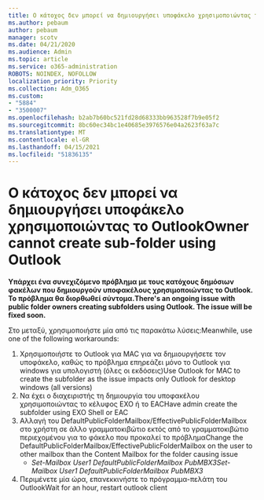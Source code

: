```yaml
---
title: Ο κάτοχος δεν μπορεί να δημιουργήσει υποφάκελο χρησιμοποιώντας το Outlook
ms.author: pebaum
author: pebaum
manager: scotv
ms.date: 04/21/2020
ms.audience: Admin
ms.topic: article
ms.service: o365-administration
ROBOTS: NOINDEX, NOFOLLOW
localization_priority: Priority
ms.collection: Adm_O365
ms.custom:
- "5884"
- "3500007"
ms.openlocfilehash: b2ab7b60bc521fd28d68333bb963528f7b9e05f2
ms.sourcegitcommit: 8bc60ec34bc1e40685e3976576e04a2623f63a7c
ms.translationtype: MT
ms.contentlocale: el-GR
ms.lasthandoff: 04/15/2021
ms.locfileid: "51836135"
---
```

# <a name="owner-cannot-create-sub-folder-using-outlook"></a><span data-ttu-id="e10bd-102">Ο κάτοχος δεν μπορεί να δημιουργήσει υποφάκελο χρησιμοποιώντας το Outlook</span><span class="sxs-lookup"><span data-stu-id="e10bd-102">Owner cannot create sub-folder using Outlook</span></span>

<span data-ttu-id="e10bd-103">**Υπάρχει ένα συνεχιζόμενο πρόβλημα με τους κατόχους δημόσιων φακέλων που δημιουργούν υποφακέλους χρησιμοποιώντας το Outlook. Το πρόβλημα θα διορθωθεί σύντομα.**</span><span class="sxs-lookup"><span data-stu-id="e10bd-103">**There's an ongoing issue with public folder owners creating subfolders using Outlook. The issue will be fixed soon.**</span></span>

<span data-ttu-id="e10bd-104">Στο μεταξύ, χρησιμοποιήστε μία από τις παρακάτω λύσεις:</span><span class="sxs-lookup"><span data-stu-id="e10bd-104">Meanwhile, use one of the following workarounds:</span></span>

1. <span data-ttu-id="e10bd-105">Χρησιμοποιήστε το Outlook για MAC για να δημιουργήσετε τον υποφάκελο, καθώς το πρόβλημα επηρεάζει μόνο το Outlook για windows για υπολογιστή (όλες οι εκδόσεις)</span><span class="sxs-lookup"><span data-stu-id="e10bd-105">Use Outlook for MAC to create the subfolder as the issue impacts only Outlook for desktop windows (all versions)</span></span>
2. <span data-ttu-id="e10bd-106">Να έχει ο διαχειριστής τη δημιουργία του υποφακέλου χρησιμοποιώντας το κέλυφος EXO ή το EAC</span><span class="sxs-lookup"><span data-stu-id="e10bd-106">Have admin create the subfolder using EXO Shell or EAC</span></span>
3. <span data-ttu-id="e10bd-107">Αλλαγή του DefaultPublicFolderMailbox/EffectivePublicFolderMailbox στο χρήστη σε άλλο γραμματοκιβώτιο εκτός από το γραμματοκιβώτιο περιεχομένου για το φάκελο που προκαλεί το πρόβλημα</span><span class="sxs-lookup"><span data-stu-id="e10bd-107">Change the DefaultPublicFolderMailbox/EffectivePublicFolderMailbox on the user to other mailbox than the Content Mailbox for the folder causing issue</span></span>  
    - <span data-ttu-id="e10bd-108">*Set-Mailbox User1 DefaultPublicFolderMailbox PubMBX3*</span><span class="sxs-lookup"><span data-stu-id="e10bd-108">*Set-Mailbox User1 DefaultPublicFolderMailbox PubMBX3*</span></span>
4. <span data-ttu-id="e10bd-109">Περιμένετε μία ώρα, επανεκκινήστε το πρόγραμμα-πελάτη του Outlook</span><span class="sxs-lookup"><span data-stu-id="e10bd-109">Wait for an hour, restart outlook client</span></span>